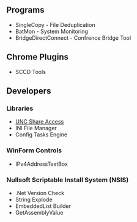 ## Programs
 * SingleCopy - File Deduplication
 * BatMon - System Monitoring
 * BridgeDirectConnect - Confrence Bridge Tool

## Chrome Plugins
 * SCCD Tools

## Developers

### Libraries
 * [UNC Share Access](https://vshed.us/vshed.IO.UncShare)
 * INI File Manager
 * Config Tasks Engine

### WinForm Controls
 * IPv4AddressTextBox

### Nullsoft Scriptable Install System (NSIS)
 * .Net Version Check
 * String Explode
 * EmbeddedList Builder
 * GetAssemblyValue
